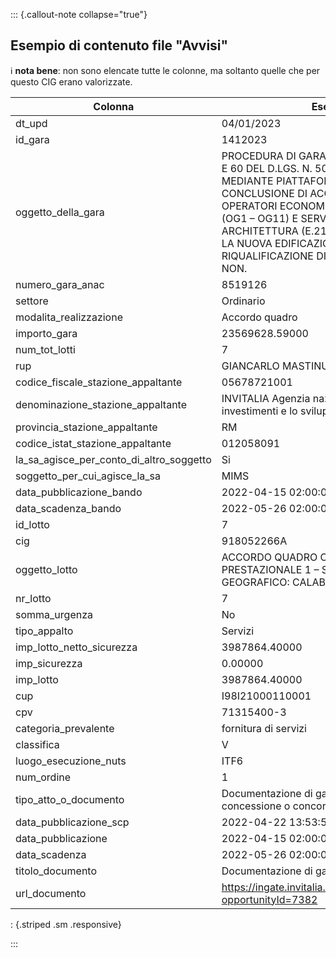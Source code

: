 ::: {.callout-note collapse="true"}

## Esempio di contenuto file "Avvisi"

ℹ️ **nota bene**: non sono elencate tutte le colonne, ma soltanto quelle che per questo CIG erano valorizzate.

| Colonna | Esempio contenuto |
| --- | --- |
| dt_upd | 04/01/2023 |
| id_gara | 1412023 |
| oggetto_della_gara | PROCEDURA DI GARA APERTA AI SENSI DEGLI ARTT. 54 E 60 DEL D.LGS. N. 50/2016, DA REALIZZARSI MEDIANTE PIATTAFORMA TELEMATICA, PER LA CONCLUSIONE DI ACCORDI QUADRO CON PIU’ OPERATORI ECONOMICI PER L’AFFIDAMENTO DI LAVORI (OG1 – OG11) E SERVIZI DI INGEGNERIA E ARCHITETTURA (E.21 – E.06 – S.03 – IA.02 – IA.04) PER LA NUOVA EDIFICAZIONE, RISTRUTTURAZIONE E RIQUALIFICAZIONE DI EDIFICI PUBBLICI RESIDENZIALI E NON. |
| numero_gara_anac | 8519126 |
| settore | Ordinario |
| modalita_realizzazione | Accordo quadro |
| importo_gara | 23569628.59000 |
| num_tot_lotti | 7 |
| rup | GIANCARLO MASTINU |
| codice_fiscale_stazione_appaltante | 05678721001 |
| denominazione_stazione_appaltante | INVITALIA Agenzia nazionale per l'attrazione degli investimenti e lo sviluppo di impresa S.p.A. |
| provincia_stazione_appaltante | RM |
| codice_istat_stazione_appaltante | 012058091 |
| la_sa_agisce_per_conto_di_altro_soggetto | Si |
| soggetto_per_cui_agisce_la_sa | MIMS |
| data_pubblicazione_bando | 2022-04-15 02:00:00 |
| data_scadenza_bando | 2022-05-26 02:00:00 |
| id_lotto | 7 |
| cig | 918052266A |
| oggetto_lotto | ACCORDO QUADRO OG1 - OG11 - SUB - LOTTO PRESTAZIONALE 1 – SERVIZI DI DI COLLAUDO  - LOTTO GEOGRAFICO: CALABRIA - SICILIA |
| nr_lotto | 7 |
| somma_urgenza | No |
| tipo_appalto | Servizi |
| imp_lotto_netto_sicurezza | 3987864.40000 |
| imp_sicurezza | 0.00000 |
| imp_lotto | 3987864.40000 |
| cup | I98I21000110001 |
| cpv | 71315400-3 |
| categoria_prevalente | fornitura di servizi |
| classifica | V |
| luogo_esecuzione_nuts | ITF6 |
| num_ordine | 1 |
| tipo_atto_o_documento | Documentazione di gara - Bando di gara di appalto, concessione o concorso |
| data_pubblicazione_scp | 2022-04-22 13:53:50.482 |
| data_pubblicazione | 2022-04-15 02:00:00 |
| data_scadenza | 2022-05-26 02:00:00 |
| titolo_documento | Documentazione di gara |
| url_documento | https://ingate.invitalia.it/esop/guest/go/opportunity/detail?opportunityId=7382 |

: {.striped .sm .responsive}

:::
